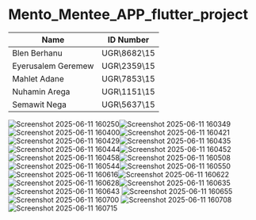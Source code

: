 # Mento_Mentee_APP_flutter_project

| Name| ID Number|
| --- | --- |
| Blen Berhanu | UGR\8682\15 |
| Eyerusalem Geremew| UGR\2359\15| 
| Mahlet Adane| UGR\7853\15|
| Nuhamin Arega| UGR\1151\15|
| Semawit Nega| UGR\5637\15|
![Screenshot 2025-06-11 160250](https://github.com/user-attachments/assets/14a4ea2b-9395-409b-9aad-5a1d06142053)![Screenshot 2025-06-11 160349](https://github.com/user-attachments/assets/dcc4aa9e-2bbc-44a0-90cd-610ed0b13b7c)
![Screenshot 2025-06-11 160400](https://github.com/user-attachments/assets/8e574dc7-c563-4626-94ce-b042c860faee)![Screenshot 2025-06-11 160421](https://github.com/user-attachments/assets/daecbe64-4986-49e9-b457-1040f0cd3999)
![Screenshot 2025-06-11 160429](https://github.com/user-attachments/assets/28fad2fa-9d88-41d9-b4bc-7af8742dd549)![Screenshot 2025-06-11 160435](https://github.com/user-attachments/assets/2d48a56f-1bd1-4586-a3e2-eeeb4d1f176d)
![Screenshot 2025-06-11 160444](https://github.com/user-attachments/assets/e098b7ca-26a7-4ad4-85b6-2247d93d3bf1)![Screenshot 2025-06-11 160452](https://github.com/user-attachments/assets/7c846fcd-9c15-4d05-aa2b-4491e29ab72f)
![Screenshot 2025-06-11 160458](https://github.com/user-attachments/assets/5d6e5b2d-234c-4632-8764-40eba5270ca9)![Screenshot 2025-06-11 160508](https://github.com/user-attachments/assets/7d2ea319-7c34-4278-ace5-926039c00e21)
![Screenshot 2025-06-11 160544](https://github.com/user-attachments/assets/b7c11a7e-d9b6-4a18-8fcb-d5166a6e32aa)![Screenshot 2025-06-11 160550](https://github.com/user-attachments/assets/50f255a0-8095-4979-863d-4942bce3fefb)
![Screenshot 2025-06-11 160616](https://github.com/user-attachments/assets/6405959f-22e3-4836-bfec-1e5b97f58020)![Screenshot 2025-06-11 160622](https://github.com/user-attachments/assets/81fb0d47-1727-459c-9e8d-9056e41d6b53)
![Screenshot 2025-06-11 160628](https://github.com/user-attachments/assets/e39b5504-07cb-4bdf-ac37-217f8daedef7)![Screenshot 2025-06-11 160635](https://github.com/user-attachments/assets/3423c649-3e59-4884-8c24-164f8ff989f8)
![Screenshot 2025-06-11 160643](https://github.com/user-attachments/assets/193eb1fe-c00d-4d99-82ad-288ec39797ef) ![Screenshot 2025-06-11 160655](https://github.com/user-attachments/assets/01aa6e11-cc30-47b5-8f2b-913c0d751a30)
![Screenshot 2025-06-11 160700](https://github.com/user-attachments/assets/f12b461d-d147-4b3b-96e5-3cdbf7381e40) ![Screenshot 2025-06-11 160708](https://github.com/user-attachments/assets/d82c5d33-dded-444c-87e7-3e75c5585c1a)
![Screenshot 2025-06-11 160715](https://github.com/user-attachments/assets/0f6b1b6d-b618-42e5-8511-6d165c2af7f1)












































